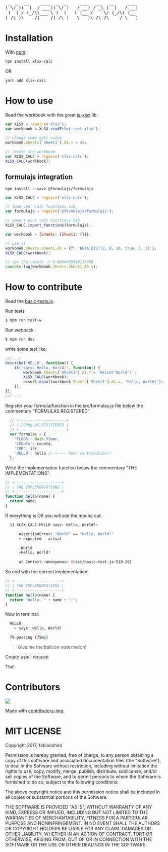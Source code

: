 <pre>
 _  _  __    ____  _  _     ___   __   __     ___ 
( \/ )(  )  / ___)( \/ )   / __) / _\ (  )   / __)
 )  ( / (_/\\___ \ )  (   ( (__ /    \/ (_/\( (__ 
(_/\_)\____/(____/(_/\_)   \___)\_/\_/\____/ \___)</pre>
<div style="clear: both"></div>

# Installation
With [npm](https://www.npmjs.org/package/xlsx-calc):
```sh
npm install xlsx-calc
```
OR
```sh
yarn add xlsx-calc
```

# How to use

Read the workbook with the great <a href="https://github.com/SheetJS/js-xlsx">js-xlsx</a> lib.
```js
var XLSX = require('xlsx');
var workbook = XLSX.readFile('test.xlsx');

// change some cell value
workbook.Sheets['Sheet1'].A1.v = 42;

// recalc the workbook
var XLSX_CALC = require('xlsx-calc');
XLSX_CALC(workbook);
```

## formulajs integration

`npm install --save @formulajs/formulajs`

```js
var XLSX_CALC = require('xlsx-calc');

// load your calc functions lib
var formulajs = require('@formulajs/formulajs');

// import your calc functions lib
XLSX_CALC.import_functions(formulajs);

var workbook = {Sheets: {Sheet1: {}}};

// use it
workbook.Sheets.Sheet1.A5 = {f: 'BETA.DIST(2, 8, 10, true, 1, 3)'};
XLSX_CALC(workbook);

// see the result -> 0.6854705810117458
console.log(workbook.Sheets.Sheet1.A5.v);
```

# How to contribute

Read the <a href="https://github.com/fabiooshiro/xlsx-calc/blob/master/test/1-basic-test.js">basic-tests.js</a>.

Run tests
```sh
$ npm run test-w
```

Run webpack
```sh
$ npm run dev
```

write some test like:
```js
//(...)
describe('HELLO', function() {
    it('says: Hello, World!', function() {
        workbook.Sheets['Sheet1'].A1.f = 'HELLO("World")';
        XLSX_CALC(workbook);
        assert.equal(workbook.Sheets['Sheet1'].A1.v, "Hello, World!");
    });
});
//(...)
```

Register your formula/function in the src/formulas.js file
below the commentary "FORMULAS REGISTERED"

```js
  // +---------------------+
  // | FORMULAS REGISTERED |
  // +---------------------+
  var formulas = {
    'FLOOR': Math.floor,
    'COUNTA': counta,
    'IRR': irr,
    'HELLO': hello // <---- Your contribution!!
  };
```
Write the implementation function below the commentary "THE IMPLEMENTATIONS".

```js
// +---------------------+
// | THE IMPLEMENTATIONS |
// +---------------------+
function hello(name) {
  return name;
}
```

If everything is OK you will see the mocha out:

```sh
  1) XLSX_CALC HELLO says: Hello, World!:

      AssertionError: "World" == "Hello, World!"
      + expected - actual

      -World
      +Hello, World!
      
      at Context.<anonymous> (test/basic-test.js:510:20)
```

So end with the correct implementation:

```js
// +---------------------+
// | THE IMPLEMENTATIONS |
// +---------------------+
function hello(name) {
  return "Hello, " + name + "!";
}
```
Now in terminal:

```sh
  HELLO
    ✓ says: Hello, World!

  79 passing (75ms)
```

> Give me the balloon watermelon!

Create a pull request

Thx!

# Contributors

<a href="https://github.com/fabiooshiro/xlsx-calc/graphs/contributors">
  <img src="https://contributors-img.firebaseapp.com/image?repo=fabiooshiro/xlsx-calc" />
</a>

Made with [contributors-img](https://contributors-img.firebaseapp.com).

# MIT LICENSE

Copyright 2017, fabiooshiro

Permission is hereby granted, free of charge, to any person obtaining a copy of this software and associated documentation files (the "Software"), to deal in the Software without restriction, including without limitation the rights to use, copy, modify, merge, publish, distribute, sublicense, and/or sell copies of the Software, and to permit persons to whom the Software is furnished to do so, subject to the following conditions:

The above copyright notice and this permission notice shall be included in all copies or substantial portions of the Software.

THE SOFTWARE IS PROVIDED "AS IS", WITHOUT WARRANTY OF ANY KIND, EXPRESS OR IMPLIED, INCLUDING BUT NOT LIMITED TO THE WARRANTIES OF MERCHANTABILITY, FITNESS FOR A PARTICULAR PURPOSE AND NONINFRINGEMENT. IN NO EVENT SHALL THE AUTHORS OR COPYRIGHT HOLDERS BE LIABLE FOR ANY CLAIM, DAMAGES OR OTHER LIABILITY, WHETHER IN AN ACTION OF CONTRACT, TORT OR OTHERWISE, ARISING FROM, OUT OF OR IN CONNECTION WITH THE SOFTWARE OR THE USE OR OTHER DEALINGS IN THE SOFTWARE.
